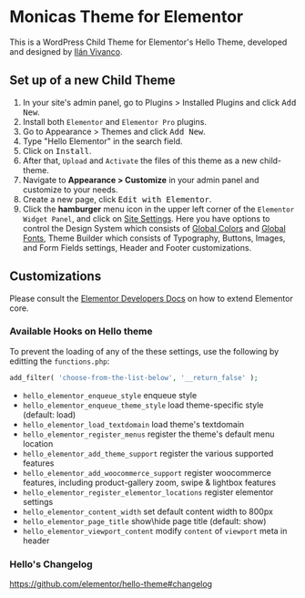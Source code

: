 # Monicas Theme for Elementor

This is a WordPress Child Theme for Elementor's Hello Theme, developed and designed by [Ilán Vivanco](https://www.ilanvivanco.com).

## Set up of a new Child Theme

1. In your site's admin panel, go to Plugins > Installed Plugins and click <kbd>Add New</kbd>.
1. Install both `Elementor` and `Elementor Pro` plugins.
1. Go to Appearance > Themes and click <kbd>Add New</kbd>.
1. Type "Hello Elementor" in the search field.
1. Click on <kbd>Install</kbd>.
1. After that, `Upload` and `Activate` the files of this theme as a new child-theme.
1. Navigate to **Appearance > Customize** in your admin panel and customize to your needs.
1. Create a new page, click <kbd>Edit with Elementor</kbd>.
1. Click the **hamburger** menu icon in the upper left corner of the `Elementor Widget Panel`, and click on [Site Settings](https://elementor.com/help/site-settings/). Here you have options to control the Design System which consists of [Global Colors](https://elementor.com/help/global-colors/) and [Global Fonts](https://elementor.com/help/global-fonts/), Theme Builder which consists of Typography, Buttons, Images, and Form Fields settings, Header and Footer customizations.

## Customizations

Please consult the [Elementor Developers Docs](https://developers.elementor.com/) on how to extend Elementor core.

### Available Hooks on Hello theme

To prevent the loading of any of the these settings, use the following by editting the `functions.php`:

```php
add_filter( 'choose-from-the-list-below', '__return_false' );
```

-  `hello_elementor_enqueue_style` enqueue style
-  `hello_elementor_enqueue_theme_style` load theme-specific style (default: load)
-  `hello_elementor_load_textdomain` load theme's textdomain
-  `hello_elementor_register_menus` register the theme's default menu location
-  `hello_elementor_add_theme_support` register the various supported features
-  `hello_elementor_add_woocommerce_support` register woocommerce features, including product-gallery zoom, swipe & lightbox features
-  `hello_elementor_register_elementor_locations` register elementor settings
-  `hello_elementor_content_width` set default content width to 800px
-  `hello_elementor_page_title` show\hide page title (default: show)
-  `hello_elementor_viewport_content` modify `content` of `viewport` meta in header

### Hello's Changelog
https://github.com/elementor/hello-theme#changelog
